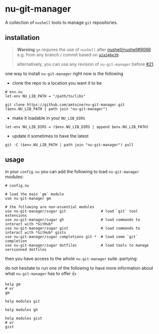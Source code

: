 # nu-git-manager
A collection of `nushell` tools to manage `git` repositories.

## installation
> **Warning**
> `gm` requires the use of `nushell` after [nushell/nushell#9066]
> e.g. from any branch / commit based on [`a2a346e39`].
>
> alternatively, you can use any revision of `nu-git-manager`
> before [#21].

one way to install `nu-git-manager` right now is the following
- clone the repo to a location you want it to be
```nu
# env.nu
let-env NU_LIB_PATH = "/path/to/libs"
```
```nu
git clone https://github.com/amtoine/nu-git-manager.git ($env.NU_LIB_PATH | path join "nu-git-manager")
```
- make it loadable in your `NU_LIB_DIRS`
```nu
let-env NU_LIB_DIRS = ($env.NU_LIB_DIRS | append $env.NU_LIB_PATH)
```
- update it sometimes to have the latest
```nu
git -C ($env.NU_LIB_PATH | path join "nu-git-manager") pull
```

## usage
in your `config.nu` you can add the following to load `nu-git-manager` modules:
```nu
# config.nu

# load the main `gm` module
use nu-git-manager gm

# the following are non-essential modules
use nu-git-manager/sugar git                # load `git` tool extensions
use nu-git-manager/sugar gh                 # load commands to interact with *GitHub*
use nu-git-manager/sugar gist               # load commands to interact with *GitHub* gists
use nu-git-manager/sugar completions git *  # load some `git` completion
use nu-git-manager/sugar dotfiles           # load tools to manage versionned dotfiles
```

then you have access to the whole `nu-git-manager` suite :partying:

do not hesitate to run one of the following to have more information about what `nu-git-manager` has to offer :thumbsup:
```nu
help gm
# or
gm
```
```nu
help modules git
```
```nu
help modules gh
```
```nu
help modules gist
# or
gist
```

[nushell/nushell#9066]: https://github.com/nushell/nushell/pull/9066
[`a2a346e39`]: https://github.com/nushell/nushell/commit/a2a346e39c53e386b97d8d7f9a05ed58298e8789
[#21]: https://github.com/amtoine/nu-git-manager/pull/21
